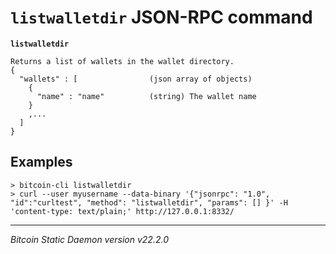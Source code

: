 `listwalletdir` JSON-RPC command
================================

**`listwalletdir`**

```
Returns a list of wallets in the wallet directory.
{
  "wallets" : [                (json array of objects)
    {
      "name" : "name"          (string) The wallet name
    }
    ,...
  ]
}
```

Examples
--------

```
> bitcoin-cli listwalletdir
> curl --user myusername --data-binary '{"jsonrpc": "1.0", "id":"curltest", "method": "listwalletdir", "params": [] }' -H 'content-type: text/plain;' http://127.0.0.1:8332/
```

***

*Bitcoin Static Daemon version v22.2.0*
